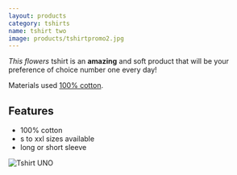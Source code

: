 ```yaml
---
layout: products
category: tshirts
name: tshirt two
image: products/tshirtpromo2.jpg
---
```


*This flowers* tshirt is an **amazing** and soft product that will be your preference of choice number one every day!

Materials used [100% cotton](http://en.wikipedia.org/wiki/Cotton).

## Features

- 100% cotton
- s to xxl sizes available
- long or short sleeve

![Tshirt UNO](http://card0127.github.io/ecommerce-website/images/products/tshirtpromo2.jpg)